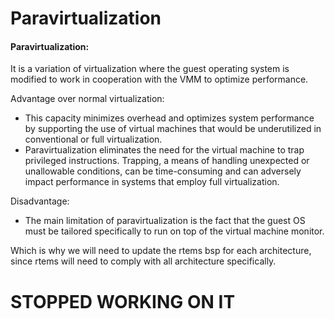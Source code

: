 # Paravirtualization

#### Paravirtualization:
It is a variation of virtualization where the guest operating system is modified to work in cooperation with the VMM to optimize performance. 

Advantage over normal virtualization:
- This capacity minimizes overhead and optimizes system performance by supporting the use of virtual machines that would be underutilized in conventional or full virtualization.
- Paravirtualization eliminates the need for the virtual machine to trap privileged instructions. Trapping, a means of handling unexpected or unallowable conditions, can be time-consuming and can adversely impact performance in systems that employ full virtualization.


Disadvantage:
- The main limitation of paravirtualization is the fact that the guest OS must be tailored specifically to run on top of the virtual machine monitor.

Which is why we will need to update the rtems bsp for each architecture, since rtems will need to comply with all architecture specifically.

# STOPPED WORKING ON IT
